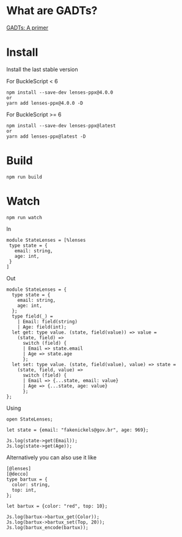 # What are GADTs?
[GADTs: A primer](https://sketch.sh/s/yH0MJiujNSiofDWOU85loX/)

# Install
Install the last stable version

For BuckleScript < 6
```
npm install --save-dev lenses-ppx@4.0.0
or
yarn add lenses-ppx@4.0.0 -D
```

For BuckleScript >= 6
```
npm install --save-dev lenses-ppx@latest
or
yarn add lenses-ppx@latest -D
```

# Build
```
npm run build
```

# Watch

```
npm run watch
```

In
```reason
module StateLenses = [%lenses
 type state = {
   email: string,
   age: int,
 }
]
```

Out

```reason
module StateLenses = {
  type state = {
    email: string,
    age: int,
  };
  type field(_) =
    | Email: field(string)
    | Age: field(int);
  let get: type value. (state, field(value)) => value =
    (state, field) =>
      switch (field) {
      | Email => state.email
      | Age => state.age
      };
  let set: type value. (state, field(value), value) => state =
    (state, field, value) =>
      switch (field) {
      | Email => {...state, email: value}
      | Age => {...state, age: value}
      };
};
```
Using
```reason
open StateLenses;

let state = {email: "fakenickels@gov.br", age: 969};

Js.log(state->get(Email));
Js.log(state->get(Age));
```


Alternatively you can also use it like
```reason
[@lenses]
[@decco]
type bartux = {
  color: string,
  top: int,
};

let bartux = {color: "red", top: 10};

Js.log(bartux->bartux_get(Color));
Js.log(bartux->bartux_set(Top, 20));
Js.log(bartux_encode(bartux));
```
